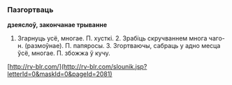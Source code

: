 ### Пазгортваць
**дзеяслоў, закончанае трыванне**

1. Згарнуць усё, многае. П. хусткі. 2. Зрабіць скручваннем многа чаго-н. (размоўнае). П. папяросы. 3. Згортваючы, сабраць у адно месца ўсё, многае. П. збожжа ў кучу.

<a rel="author">[http://rv-blr.com/](http://rv-blr.com/slounik.jsp?letterId=0&maskId=0&pageId=2081)</a>

